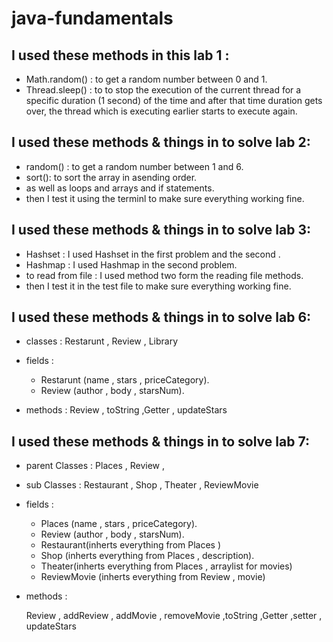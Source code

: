 # java-fundamentals

## I used these methods in this lab 1 :

+ Math.random() : to get a random number between 0 and 1.
+ Thread.sleep() : to to stop the execution of the current thread for a specific duration (1 second) of the time and after that time duration gets over, the thread which is executing earlier starts to execute again.

## I used these methods & things in to solve lab 2:

+ random() : to get a random number between 1 and 6.
+ sort(): to sort the array in asending order.
+ as well as loops and arrays and if statements.
+ then I test it using the terminl to make sure everything working fine.

## I used these methods & things in to solve lab 3:

+ Hashset : I used Hashset in the first problem and the second .
+ Hashmap : I used Hashmap in the second problem.
+ to read from file : I used method two form the reading file methods.
+ then I test it in the test file to make sure everything working fine.

## I used these methods & things in to solve lab 6:

+ classes : Restarunt , Review , Library

+ fields :
   + Restarunt (name , stars , priceCategory).
   + Review (author , body , starsNum).

+ methods : Review , toString ,Getter , updateStars

## I used these methods & things in to solve lab 7:

+ parent Classes : Places , Review , 

+ sub Classes : Restaurant , Shop , Theater , ReviewMovie

+ fields :
   + Places (name , stars , priceCategory).
   + Review (author , body , starsNum).
   + Restaurant(inherts everything from Places )
   + Shop (inherts everything from Places , description).
   + Theater(inherts everything from Places , arraylist for movies)
   + ReviewMovie (inherts everything from Review , movie)

+ methods : 

    Review , addReview , addMovie , removeMovie ,toString ,Getter ,setter , updateStars